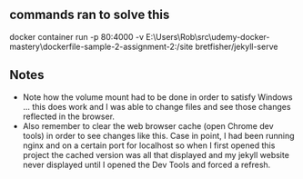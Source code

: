 
## commands ran to solve this 

docker container run -p 80:4000 -v E:\\Users\Rob\src\udemy-docker-mastery\dockerfile-sample-2-assignment-2:/site bretfisher/jekyll-serve

## Notes
* Note how the volume mount had to be done in order to satisfy Windows ... this does work and I was able to change files and see those changes reflected in the browser.
* Also remember to clear the web browser cache (open Chrome dev tools) in order to see changes like this. Case in point, I had been running nginx and on a certain port for localhost so when I first opened this project the cached version was all that displayed and my jekyll website never displayed until I opened the Dev Tools and forced a refresh.

